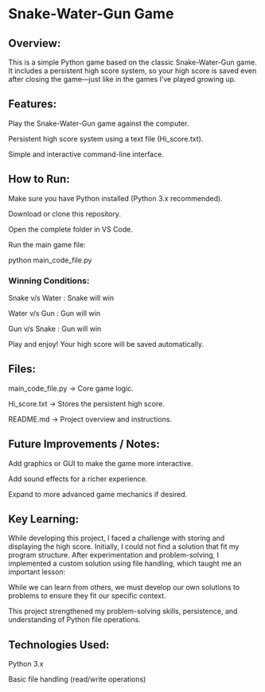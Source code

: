# Snake-Water-Gun Game

## Overview:
This is a simple Python game based on the classic Snake-Water-Gun game. It includes a persistent high score system, so your high score is saved even after closing the game—just like in the games I’ve played growing up.

## Features:

Play the Snake-Water-Gun game against the computer.

Persistent high score system using a text file (Hi_score.txt).

Simple and interactive command-line interface.

## How to Run:

Make sure you have Python installed (Python 3.x recommended).

Download or clone this repository.

Open the complete folder in VS Code.

Run the main game file:

python main_code_file.py

### Winning Conditions:

Snake v/s Water : Snake will win

Water v/s Gun : Gun will win

Gun v/s Snake : Gun will win

Play and enjoy! Your high score will be saved automatically.

## Files:

main_code_file.py → Core game logic.

Hi_score.txt → Stores the persistent high score.

README.md → Project overview and instructions.

## Future Improvements / Notes:

Add graphics or GUI to make the game more interactive.

Add sound effects for a richer experience.

Expand to more advanced game mechanics if desired.

## Key Learning:
While developing this project, I faced a challenge with storing and displaying the high score. Initially, I could not find a solution that fit my program structure. After experimentation and problem-solving, I implemented a custom solution using file handling, which taught me an important lesson:

While we can learn from others, we must develop our own solutions to problems to ensure they fit our specific context.

This project strengthened my problem-solving skills, persistence, and understanding of Python file operations.

## Technologies Used:
Python 3.x

Basic file handling (read/write operations)



